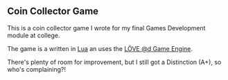 Coin Collector Game
-------------------

This is a coin collector game I wrote for my final Games Development module at college.

The game is a written in [Lua](http://www.lua.org) an uses the [LÖVE @d Game Engine](https://love2d.org).

There's plenty of room for improvement, but I still got a Distinction (A+), so who's complaining?!
